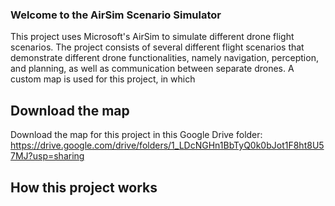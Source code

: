 ### Welcome to the AirSim Scenario Simulator

This project uses Microsoft's AirSim to simulate different drone flight scenarios. The project consists of several different flight scenarios that demonstrate different drone functionalities, namely navigation, perception, and planning, as well as communication between separate drones. A custom map is used for this project, in which 

## Download the map

Download the map for this project in this Google Drive folder: https://drive.google.com/drive/folders/1_LDcNGHn1BbTyQ0k0bJot1F8ht8U57MJ?usp=sharing

## How this project works

